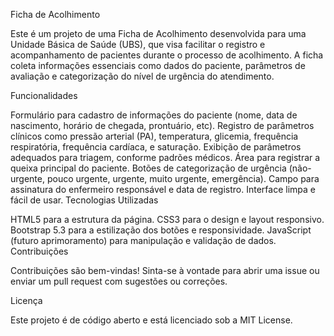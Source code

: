 Ficha de Acolhimento

Este é um projeto de uma Ficha de Acolhimento desenvolvida para uma Unidade Básica de Saúde (UBS), que visa facilitar o registro e acompanhamento de pacientes durante o processo de acolhimento. A ficha coleta informações essenciais como dados do paciente, parâmetros de avaliação e categorização do nível de urgência do atendimento.

Funcionalidades

Formulário para cadastro de informações do paciente (nome, data de nascimento, horário de chegada, prontuário, etc).
Registro de parâmetros clínicos como pressão arterial (PA), temperatura, glicemia, frequência respiratória, frequência cardíaca, e saturação.
Exibição de parâmetros adequados para triagem, conforme padrões médicos.
Área para registrar a queixa principal do paciente.
Botões de categorização de urgência (não-urgente, pouco urgente, urgente, muito urgente, emergência).
Campo para assinatura do enfermeiro responsável e data de registro.
Interface limpa e fácil de usar.
Tecnologias Utilizadas

HTML5 para a estrutura da página.
CSS3 para o design e layout responsivo.
Bootstrap 5.3 para a estilização dos botões e responsividade.
JavaScript (futuro aprimoramento) para manipulação e validação de dados.
Contribuições

Contribuições são bem-vindas! Sinta-se à vontade para abrir uma issue ou enviar um pull request com sugestões ou correções.

Licença

Este projeto é de código aberto e está licenciado sob a MIT License.

